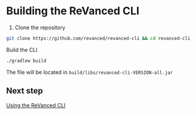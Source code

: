 # Building the ReVanced CLI

1. Clone the repository

```bash
git clone https://github.com/revanced/revanced-cli && cd revanced-cli
```

Build the CLI

```bash
./gradlew build
```

The file will be located in `build/libs/revanced-cli-VERSION-all.jar`

## Next step

[Using the ReVanced CLI](usage)
